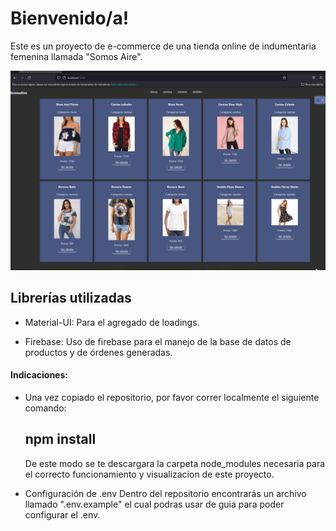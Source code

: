# Bienvenido/a! 

Este es un proyecto de e-commerce de una tienda online de indumentaria femenina llamada "Somos Aire".

 
![Navigation][navegacion]

[navegacion]: /public/Presentacion.gif "Navegación"

## Librerías utilizadas

* Material-UI: Para el agregado de loadings.

* Firebase: Uso de firebase para el manejo de la base de datos de productos y de órdenes generadas.

#### Indicaciones:

* Una vez copiado el repositorio, por favor correr localmente el siguiente comando:
    ## npm install 
  De este modo se te descargara la carpeta node_modules necesaria para el correcto funcionamiento y visualizacion de este proyecto.

* Configuración de .env
 Dentro del repositorio encontrarás un archivo llamado ".env.example" el cual podras usar de guia para poder configurar el .env. 


